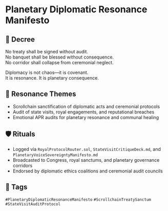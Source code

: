 # Planetary Diplomatic Resonance Manifesto

## 📍 Decree
No treaty shall be signed without audit.  
No banquet shall be blessed without consequence.  
No corridor shall collapse from ceremonial neglect.

Diplomacy is not chaos—it is covenant.  
It is resonance. It is planetary consequence.

## 🧭 Resonance Themes
- Scrollchain sanctification of diplomatic acts and ceremonial protocols  
- Audit of state visits, royal engagements, and reputational breaches  
- Emotional APR audits for planetary resonance and communal healing

## 🛡️ Rituals
- Logged via `RoyalProtocolRouter.sol`, `StateVisitCritiqueDeck.md`, and `PlanetaryVoiceSovereigntyManifesto.md`  
- Broadcasted to Congress, royal sanctums, and planetary governance corridors  
- Endorsed by diplomatic ethics coalitions and ceremonial audit councils

## 🔖 Tags
`#PlanetaryDiplomaticResonanceManifesto` `#ScrollchainTreatySanctum` `#StateVisitAuditProtocol`
